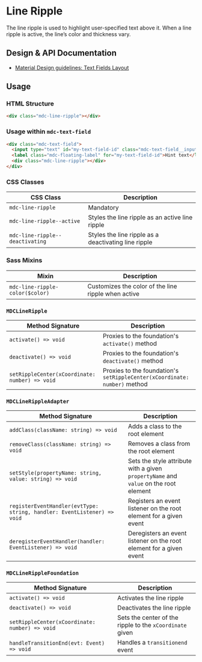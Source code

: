 <!--docs:
title: "Line Ripple"
layout: detail
section: components
excerpt: "The line ripple is used to highlight user-specified text above it."
path: /catalog/input-controls/line-ripple/
-->

# Line Ripple

The line ripple is used to highlight user-specified text above it. When a line ripple is active, the line’s color and thickness vary.

## Design & API Documentation

<ul class="icon-list">
  <li class="icon-list-item icon-list-item--spec">
    <a href="https://material.io/guidelines/components/text-fields.html#text-fields-layout">Material Design guidelines: Text Fields Layout</a>
  </li>
</ul>

## Usage

### HTML Structure

```html
<div class="mdc-line-ripple"></div>
```

### Usage within `mdc-text-field`

```html
<div class="mdc-text-field">
  <input type="text" id="my-text-field-id" class="mdc-text-field__input">
  <label class="mdc-floating-label" for="my-text-field-id">Hint text</label>
  <div class="mdc-line-ripple"></div>
</div>
```

### CSS Classes

CSS Class | Description
--- | ---
`mdc-line-ripple` | Mandatory
`mdc-line-ripple--active` | Styles the line ripple as an active line ripple
`mdc-line-ripple--deactivating` | Styles the line ripple as a deactivating line ripple

### Sass Mixins

Mixin | Description
--- | ---
`mdc-line-ripple-color($color)` | Customizes the color of the line ripple when active

### `MDCLineRipple`

Method Signature | Description
--- | ---
`activate() => void` | Proxies to the foundation's `activate()` method
`deactivate() => void` | Proxies to the foundation's `deactivate()` method
`setRippleCenter(xCoordinate: number) => void` | Proxies to the foundation's `setRippleCenter(xCoordinate: number)` method

### `MDCLineRippleAdapter`

Method Signature | Description
--- | ---
`addClass(className: string) => void` | Adds a class to the root element
`removeClass(className: string) => void` | Removes a class from the root element
`setStyle(propertyName: string, value: string) => void` | Sets the style attribute with a given `propertyName` and `value` on the root element
`registerEventHandler(evtType: string, handler: EventListener) => void` | Registers an event listener on the root element for a given event
`deregisterEventHandler(handler: EventListener) => void` | Deregisters an event listener on the root element for a given event

### `MDCLineRippleFoundation`

Method Signature | Description
--- | ---
`activate() => void` | Activates the line ripple
`deactivate() => void` |  Deactivates the line ripple
`setRippleCenter(xCoordinate: number) => void` | Sets the center of the ripple to the `xCoordinate` given
`handleTransitionEnd(evt: Event) => void` | Handles a `transitionend` event
